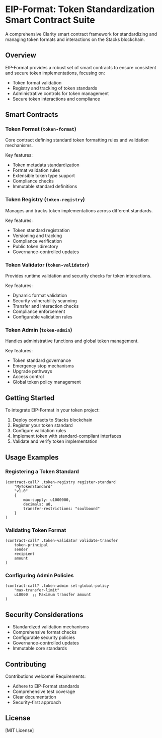 # EIP-Format: Token Standardization Smart Contract Suite

A comprehensive Clarity smart contract framework for standardizing and managing token formats and interactions on the Stacks blockchain.

## Overview

EIP-Format provides a robust set of smart contracts to ensure consistent and secure token implementations, focusing on:

- Token format validation
- Registry and tracking of token standards
- Administrative controls for token management
- Secure token interactions and compliance

## Smart Contracts

### Token Format (`token-format`)

Core contract defining standard token formatting rules and validation mechanisms.

Key features:
- Token metadata standardization
- Format validation rules
- Extensible token type support
- Compliance checks
- Immutable standard definitions

### Token Registry (`token-registry`)

Manages and tracks token implementations across different standards.

Key features:
- Token standard registration
- Versioning and tracking
- Compliance verification
- Public token directory
- Governance-controlled updates

### Token Validator (`token-validator`)

Provides runtime validation and security checks for token interactions.

Key features:
- Dynamic format validation
- Security vulnerability scanning
- Transfer and interaction checks
- Compliance enforcement
- Configurable validation rules

### Token Admin (`token-admin`)

Handles administrative functions and global token management.

Key features:
- Token standard governance
- Emergency stop mechanisms
- Upgrade pathways
- Access control
- Global token policy management

## Getting Started

To integrate EIP-Format in your token project:

1. Deploy contracts to Stacks blockchain
2. Register your token standard
3. Configure validation rules
4. Implement token with standard-compliant interfaces
5. Validate and verify token implementation

## Usage Examples

### Registering a Token Standard
```clarity
(contract-call? .token-registry register-standard
    "MyTokenStandard"
    "v1.0"
    {
        max-supply: u1000000,
        decimals: u8,
        transfer-restrictions: "soulbound"
    }
)
```

### Validating Token Format
```clarity
(contract-call? .token-validator validate-transfer
    token-principal
    sender
    recipient
    amount
)
```

### Configuring Admin Policies
```clarity
(contract-call? .token-admin set-global-policy
    "max-transfer-limit"
    u10000  ;; Maximum transfer amount
)
```

## Security Considerations

- Standardized validation mechanisms
- Comprehensive format checks
- Configurable security policies
- Governance-controlled updates
- Immutable core standards

## Contributing

Contributions welcome! Requirements:
- Adhere to EIP-Format standards
- Comprehensive test coverage
- Clear documentation
- Security-first approach

## License

[MIT License]